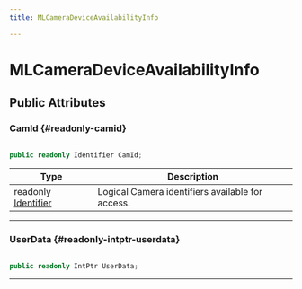 ```yaml
---
title: MLCameraDeviceAvailabilityInfo

---
```


# MLCameraDeviceAvailabilityInfo










## Public Attributes

### CamId {#readonly-camid}

```csharp

public readonly Identifier CamId;

```

| Type | Description  | 
|--|--|
| readonly [Identifier](/unity-api/api/UnityEngine.XR.MagicLeap/MLCamera/UnityEngine.XR.MagicLeap.MLCamera.md#enums-identifier) | Logical Camera identifiers available for access.  |





-----------

### UserData {#readonly-intptr-userdata}

```csharp

public readonly IntPtr UserData;

```






-----------

